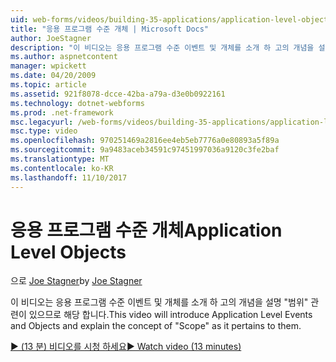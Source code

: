 ```yaml
---
uid: web-forms/videos/building-35-applications/application-level-objects
title: "응용 프로그램 수준 개체 | Microsoft Docs"
author: JoeStagner
description: "이 비디오는 응용 프로그램 수준 이벤트 및 개체를 소개 하 고의 개념을 설명 &quot;범위&quot; 관련이 있으므로 해당 합니다."
ms.author: aspnetcontent
manager: wpickett
ms.date: 04/20/2009
ms.topic: article
ms.assetid: 921f8078-dcce-42ba-a79a-d3e0b0922161
ms.technology: dotnet-webforms
ms.prod: .net-framework
msc.legacyurl: /web-forms/videos/building-35-applications/application-level-objects
msc.type: video
ms.openlocfilehash: 970251469a2816ee4eb5eb7776a0e80893a5f89a
ms.sourcegitcommit: 9a9483aceb34591c97451997036a9120c3fe2baf
ms.translationtype: MT
ms.contentlocale: ko-KR
ms.lasthandoff: 11/10/2017
---
```

<a name="application-level-objects"></a><span data-ttu-id="9609c-103">응용 프로그램 수준 개체</span><span class="sxs-lookup"><span data-stu-id="9609c-103">Application Level Objects</span></span>
====================
<span data-ttu-id="9609c-104">으로 [Joe Stagner](https://github.com/JoeStagner)</span><span class="sxs-lookup"><span data-stu-id="9609c-104">by [Joe Stagner](https://github.com/JoeStagner)</span></span>

<span data-ttu-id="9609c-105">이 비디오는 응용 프로그램 수준 이벤트 및 개체를 소개 하 고의 개념을 설명 &quot;범위&quot; 관련이 있으므로 해당 합니다.</span><span class="sxs-lookup"><span data-stu-id="9609c-105">This video will introduce Application Level Events and Objects and explain the concept of &quot;Scope&quot; as it pertains to them.</span></span>

[<span data-ttu-id="9609c-106">&#9654; (13 분) 비디오를 시청 하세요</span><span class="sxs-lookup"><span data-stu-id="9609c-106">&#9654; Watch video (13 minutes)</span></span>](https://channel9.msdn.com/Blogs/ASP-NET-Site-Videos/application-level-objects)
